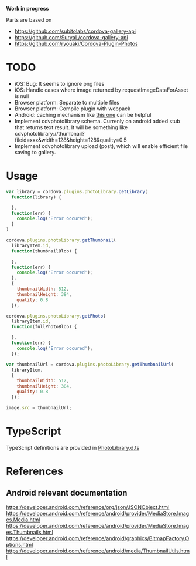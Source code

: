 **Work in progress**

Parts are based on

- https://github.com/subitolabs/cordova-gallery-api
- https://github.com/SuryaL/cordova-gallery-api
- https://github.com/ryouaki/Cordova-Plugin-Photos 

# TODO

- iOS: Bug: It seems to ignore png files
- iOS: Handle cases where image returned by requestImageDataForAsset is null
- Browser platform: Separate to multiple files
- Browser platform: Compile plugin with webpack
- Android: caching mechanism like [this one](https://developer.android.com/training/displaying-bitmaps/cache-bitmap.html) can be helpful
- Implement cdvphotolibrary schema. Currenly on android added stub that returns text result. It will be something like cdvphotolibrary://thumbnail?fileid=xxx&width=128&height=128&quality=0.5
- Implement cdvphotolibrary upload (post), which will enable efficient file saving to gallery.

# Usage

```js
var library = cordova.plugins.photoLibrary.getLibrary(
  function(library) {

  },
  function(err) {
    console.log('Error occured');
  }
)
```

```js
cordova.plugins.photoLibrary.getThumbnail(
  libraryItem.id,
  function(thumbnailBlob) {

  },
  function(err) {
    console.log('Error occured');
  },
  {
    thumbnailWidth: 512,
    thumbnailHeight: 384,
    quality: 0.8
  });
```

```js
cordova.plugins.photoLibrary.getPhoto(
  libraryItem.id,
  function(fullPhotoBlob) {

  },
  function(err) {
    console.log('Error occured');
  });
```

```js
var thumbnailUrl = cordova.plugins.photoLibrary.getThumbnailUrl(
  libraryItem,
  {
    thumbnailWidth: 512,
    thumbnailHeight: 384,
    quality: 0.8
  });

image.src = thumbnailUrl; 
```

# TypeScript

TypeScript definitions are provided in [PhotoLibrary.d.ts](https://github.com/terikon/cordova-plugin-photo-library/blob/master/PhotoLibrary.d.ts)

# References

## Android relevant documentation

https://developer.android.com/reference/org/json/JSONObject.html
https://developer.android.com/reference/android/provider/MediaStore.Images.Media.html
https://developer.android.com/reference/android/provider/MediaStore.Images.Thumbnails.html
https://developer.android.com/reference/android/graphics/BitmapFactory.Options.html
https://developer.android.com/reference/android/media/ThumbnailUtils.html
